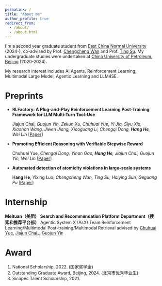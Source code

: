 ```yaml
---
permalink: /
title: "About me"
author_profile: true
redirect_from: 
  - /about/
  - /about.html
---
```


I'm a second year graduate student from [East China Normal University](https://www.ecnu.edu.cn/) (2024-), co-advised by Prof. [Chengcheng Wan](https://chengcheng-wan.github.io/) and Prof. [Ting Su](https://tingsu.github.io/). My undergraduate studies were undertaken at [China University of Petroleum, Beijing](https://www.cup.edu.cn/) (2020-2024).

My research interest includes AI Agents, Reinforcement Learning, Multimodal Large Model, Agentic Learning and LLM4SE.


Preprints
======
- **RLFactory: A Plug-and-Play Reinforcement Learning Post-Training Framework for LLM Multi-Turn Tool-Use**

  Jiajun Chai, _Guojun Yin, Zekun Xu, Chuhuai Yue, Yi Jia, Siyu Xia, Xiaohan Wang, Jiwen Jiang, Xiaoguang Li, Chengqi Dong, **Hang He**, Wei Lin_  [[Paper](https://arxiv.org/abs/2509.06980)]

- **Promoting Efficient Reasoning with Verifiable Stepwise Reward**

  Chuhuai Yue, _Chengqi Dong, Yinan Gao, **Hang He**, Jiajun Chai, Guojun Yin, Wei Lin_ [[Paper](https://arxiv.org/abs/2508.10293)]

- **Automated detection of atomicity violations in large-scale systems**

  **Hang He**, Yixing Luo, _Chengcheng Wan, Ting Su, Haiying Sun, Geguang Pu_ [[Paper](https://arxiv.org/abs/2504.00521)]

Internship
======
**Meituan（美团）** 
**Search and Recommendation Platform Department（搜索和推荐平台部）** Agentic System X (AsX) Team
Reinforcement Learning/Multimodal Post-training/Multimodal Retrieval
advised by [Chuhuai Yue](https://scholar.google.com/citations?user=SViqq9IAAAAJ&hl=en), [Jiajun Chai](https://scholar.google.com/citations?user=yDdfap0AAAAJ&hl=en)_, [Guojun Yin](https://gjyin.github.io/)

Award
======
1. National Scholarship, 2022. (国家奖学金)
2. Outstanding Graduate Award, Beijing, 2024. (北京市优秀毕业生)
3. Sinopec Talent Scholarship, 2021.
